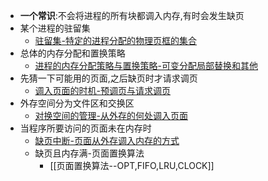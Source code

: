 - **一个常识**:不会将进程的所有块都调入内存,有时会发生缺页
- 某个进程的驻留集
	- [驻留集-特定的进程分配的物理页框的集合](驻留集-特定的进程分配的物理页框的集合.md)
- 总体的内存分配和置换策略
	- [进程的内存分配策略与置换策略-可变分配局部替换和其他](进程的内存分配策略与置换策略-可变分配局部替换和其他.md)
- 先猜一下可能用的页面,之后缺页时才请求调页
	- [调入页面的时机-预调页与请求调页](调入页面的时机-预调页与请求调页.md)
- 外存空间分为文件区和交换区
	- [对换空间的管理-从外存的何处调入页面](对换空间的管理-从外存的何处调入页面.md)
- 当程序所要访问的页面未在内存时
	- [缺页中断-页面从外存调入内存的方式](缺页中断-页面从外存调入内存的方式.md)
	- 缺页且内存满-页面置换算法
		- [[页面置换算法--OPT,FIFO,LRU,CLOCK]]